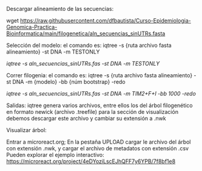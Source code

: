 Descargar alineamiento de las secuencias:
  
  wget https://raw.githubusercontent.com/dfbautista/Curso-Epidemiologia-Genomica-Practica-Bioinformatica/main/filogenetica/aln_secuencias_sinUTRs.fasta

Selección del modelo:
  el comando es: iqtree -s {ruta archivo fasta alineamiento} -st DNA -m TESTONLY
  
  *iqtree -s aln_secuencias_sinUTRs.fas -st DNA -m TESTONLY*

Correr filogenia:
  el comando es: iqtree -s {ruta archivo fasta alineamiento} -st DNA -m {modelo} -bb {núm bootstrap} -redo
  
  *iqtree -s aln_secuencias_sinUTRs.fas -st DNA -m TIM2+F+I -bb 1000 -redo*
  
Salidas:
  iqtree genera varios archivos, entre ellos los del árbol filogenético en formato newick (archivo .treefile)
  para la sección de visualización debemos descargar este archivo y cambiar su extensión a .nwk
 
Visualizar árbol:

  Entrar a microreact.org;
  En la pestaña UPLOAD cargar le archivo del árbol con extensión .nwk, y cargar el archivo de metadatos con extensión .csv
  Pueden explorar el ejemplo interactivo:
    https://microreact.org/project/4eDYoziLscEJhQFF7y6YPB/7f8bf1e8
